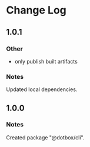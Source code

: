 # Change Log

## 1.0.1

### Other

- only publish built artifacts

### Notes

Updated local dependencies.

## 1.0.0

### Notes

Created package "@dotbox/cli".
